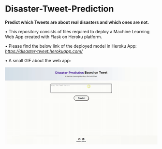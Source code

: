 # Disaster-Tweet-Prediction
<b> Predict which Tweets are about real disasters and which ones are not.</b>

• This repository consists of files required to deploy a Machine Learning Web App created with Flask on Heroku platform.

• Please find the below link of the deployed model in Heroku App:<br />
_https://disaster-tweet.herokuapp.com/_

• A small GIF about the web app:

![GIF](readme_resources/disaster-tweet-web-app.gif)
